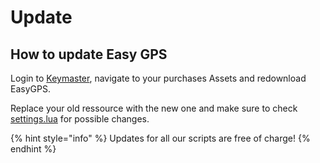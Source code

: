 # Update

## How to update Easy GPS

Login to [Keymaster](https://keymaster.fivem.net/), navigate to your purchases Assets and redownload EasyGPS.

Replace your old ressource with the new one and make sure to check [settings.lua](settings.md) for possible changes.

{% hint style="info" %}
Updates for all our scripts are free of charge!
{% endhint %}
